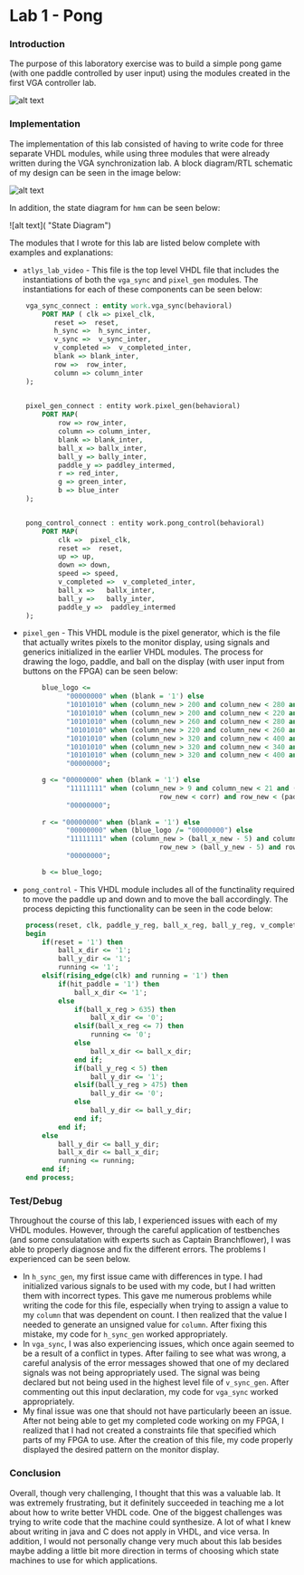 Lab 1 - Pong
=====

### Introduction

The purpose of this laboratory exercise was to build a simple pong game (with one paddle controlled by user input) using the modules created in the first VGA controller lab.

![alt text](http://i.imgur.com/Qvr0WSo.png "Pong Lab Image")

### Implementation

The implementation of this lab consisted of having to write code for three separate VHDL modules, while using three modules that were already written during the VGA synchronization lab. A block diagram/RTL schematic of my design can be seen in the image below:

![alt text](http://i.imgur.com/dUczGxU.png "RTL Schematic")

In addition, the state diagram for `hmm` can be seen below:

![alt text]( "State Diagram")

The modules that I wrote for this lab are listed below complete with examples and explanations:

 * `atlys_lab_video` - This file is the top level VHDL file that includes the instantiations of both the `vga_sync` and `pixel_gen` modules. The instantiations for each of these components can be seen below:

```vhdl
	vga_sync_connect : entity work.vga_sync(behavioral)
		PORT MAP ( clk => pixel_clk,
           reset =>  reset, 
           h_sync =>  h_sync_inter,
           v_sync =>  v_sync_inter,
           v_completed =>  v_completed_inter,
           blank => blank_inter,
           row =>  row_inter,
           column => column_inter 		
	);

 
	pixel_gen_connect : entity work.pixel_gen(behavioral)
		PORT MAP(
			row => row_inter,
			column => column_inter,
			blank => blank_inter,
			ball_x => ballx_inter,
			ball_y => bally_inter,
			paddle_y => paddley_intermed,
			r => red_inter,
			g => green_inter,
			b => blue_inter
	);


	pong_control_connect : entity work.pong_control(behavioral)
		PORT MAP(
			clk =>  pixel_clk,
			reset =>  reset,
			up => up,
			down => down,
			speed => speed,
			v_completed =>  v_completed_inter,
			ball_x =>   ballx_inter,
			ball_y =>   bally_inter,
			paddle_y =>  paddley_intermed
	);	
```


 * `pixel_gen` - This VHDL module is the pixel generator, which is the file that actually writes pixels to the monitor display, using signals and generics initialized in the earlier VHDL modules. The process for drawing the logo, paddle, and ball on the display (with user input from buttons on the FPGA) can be seen below:

```vhdl
		blue_logo <=
			  "00000000" when (blank = '1') else
			  "10101010" when (column_new > 200 and column_new < 280 and row_new > 200 and row_new < 220) else
			  "10101010" when (column_new > 200 and column_new < 220 and row_new > 200 and row_new < 280) else
			  "10101010" when (column_new > 260 and column_new < 280 and row_new > 200 and row_new < 280) else
			  "10101010" when (column_new > 220 and column_new < 260 and row_new > 240 and row_new < 260) else
			  "10101010" when (column_new > 320 and column_new < 400 and row_new > 200 and row_new < 220) else
			  "10101010" when (column_new > 320 and column_new < 340 and row_new > 200 and row_new < 280) else
			  "10101010" when (column_new > 320 and column_new < 400 and row_new > 240 and row_new < 260) else
			  "00000000";

		g <= "00000000" when (blank = '1') else
			  "11111111" when (column_new > 9 and column_new < 21 and (row_new > (paddle_y_new - 30) or 
									 row_new < corr) and row_new < (paddle_y_new + 30) ) else
			  "00000000"; 
 
		r <= "00000000" when (blank = '1') else
			  "00000000" when (blue_logo /= "00000000") else
			  "11111111" when (column_new > (ball_x_new - 5) and column_new < (ball_x_new + 5) and 
									 row_new > (ball_y_new - 5) and row_new < (ball_y_new + 5) ) else
			  "00000000";

		b <= blue_logo;

```

 * `pong_control` - This VHDL module includes all of the functinality required to move the paddle up and down and to move the ball accordingly. The process depicting this functionality can be seen in the code below:

```vhdl
	process(reset, clk, paddle_y_reg, ball_x_reg, ball_y_reg, v_completed, running, delay_reg) is
	begin
		if(reset = '1') then
			ball_x_dir <= '1';
			ball_y_dir <= '1';
			running <= '1';
		elsif(rising_edge(clk) and running = '1') then
			if(hit_paddle = '1') then
				ball_x_dir <= '1';
			else 
				if(ball_x_reg > 635) then
					ball_x_dir <= '0';
				elsif(ball_x_reg <= 7) then
					running <= '0';
				else
					ball_x_dir <= ball_x_dir;
				end if;
				if(ball_y_reg < 5) then
					ball_y_dir <= '1';
				elsif(ball_y_reg > 475) then
					ball_y_dir <= '0';
				else
					ball_y_dir <= ball_y_dir;
				end if;
			end if;
		else
			ball_y_dir <= ball_y_dir;
			ball_x_dir <= ball_x_dir;
			running <= running;
		end if;
	end process;	
```

### Test/Debug

Throughout the course of this lab, I experienced issues with each of my VHDL modules. However, through the careful application of testbenches (and some consulatation with experts such as Captain Branchflower), I was able to properly diagnose and fix the different errors. The problems I experienced can be seen below.
 * In `h_sync_gen`, my first issue came with differences in type. I had initialized various signals to be used with my code, but I had written them with incorrect types. This gave me numerous problems while writing the code for this file, especially when trying to assign a value to my `column` that was dependent on count. I then realized that the value I needed to generate an unsigned value for `column`. After fixing this mistake, my code for `h_sync_gen` worked appropriately. 
 * In `vga_sync`, I was also experiencing issues, which once again seemed to be a result of a conflict in types. After failing to see what was wrong, a careful analysis of the error messages showed that one of my declared signals was not being appropriately used. The signal was being declared but not being used in the highest level file of `v_sync_gen`. After commenting out this input declaration, my code for `vga_sync` worked appropriately.
 * My final issue was one that should not have particularly beeen an issue. After not being able to get my completed code working on my FPGA, I realized that I had not created a constraints file that specified which parts of my FPGA to use. After the creation of this file, my code properly displayed the desired pattern on the monitor display.




### Conclusion

Overall, though very challenging, I thought that this was a valuable lab. It was extremely frustrating, but it definitely succeeded in teaching me a lot about how to write better VHDL code. One of the biggest challenges was trying to write code that the machine could synthesize. A lot of what I knew about writing in java and C does not apply in VHDL, and vice versa. In addition, I would not personally change very much about this lab besides maybe adding a little bit more direction in terms of choosing which state machines to use for which applications.

 
